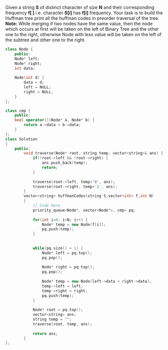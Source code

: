 Given a string **S** of distinct character of size **N** and their corresponding frequency **f[ ]** i.e. character **S[i]** has **f[i]** frequency. Your task is to build the Huffman tree print all the huffman codes in preorder traversal of the tree.  
**Note:** While merging if two nodes have the same value, then the node which occurs at first will be taken on the left of Binary Tree and the other one to the right, otherwise Node with less value will be taken on the left of the subtree and other one to the right.

```cpp
class Node {
    public:
    Node* left;
    Node* right;
    int data;
    
    Node(int d) {
        data = d;
        left = NULL;
        right = NULL;
    }
};

class cmp {
    public:
    bool operator()(Node* a, Node* b) {
        return a->data > b->data;
    }
};
class Solution
{
	public:
	    void traverse(Node* root, string temp, vector<string>& ans) {
	        if(!root->left && !root->right) {
                ans.push_back(temp);
	            return;
	        }
	        
	        traverse(root->left, temp+'0', ans);
	        traverse(root->right, temp+'1', ans);
	    }
		vector<string> huffmanCodes(string S,vector<int> f,int N)
		{
		    // Code here
		    priority_queue<Node*, vector<Node*>, cmp> pq;
		    
		    for(int i=0; i<N; i++) {
                Node* temp = new Node(f[i]);
                pq.push(temp);
		    }
		    
		    
		    while(pq.size() > 1) {
		        Node* left = pq.top();
		        pq.pop();
		        
		        Node* right = pq.top();
		        pq.pop();
		        
		        Node* temp = new Node(left->data + right->data);
		        temp->left = left;
		        temp->right = right;
		        pq.push(temp);
		    }
		    
		    Node* root = pq.top();
		    vector<string> ans;
		    string temp = "";
		    traverse(root, temp, ans);
		    
		    return ans;
		}
};
```